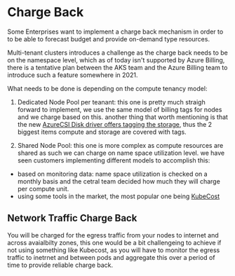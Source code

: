 # Charge Back 

Some Enterprises want to implement a charge back mechanism in order to to be able to forecast budget and provide on-demand type resources. 

Multi-tenant clusters introduces a challenge as the charge back needs to be on the namespace level, which as of today isn't supported by Azure Billing, there is a tentative plan between the AKS team and the Azure Billing team to introduce such a feature somewhere in 2021. 

What needs to be done is depending on the compute tenancy model:

1. Dedicated Node Pool per teanant: this one is pretty much straigh forward to implement, we use the same model of billing tags for nodes and we charge based on this. another thing that worth mentioning is that the new [AzureCSI Disk driver offers tagging the storage](https://github.com/kubernetes-sigs/azuredisk-csi-driver/blob/master/docs/driver-parameters.md), thus the 2 biggest items compute and storage are covered with tags.

2. Shared Node Pool: this one is more complex as compute resources are shared as such we can charge on name space utilization level. we have seen customers implementing different models to accomplish this:

* based on monitoring data: name space utilization is checked on a monthly basis and the cetral team decided how much they will charge per compute unit. 
* using some tools in the market, the most popular one being [KubeCost](https://kubecost.com/)
 

 ## Network Traffic Charge Back
You will be charged for the egress traffic from your nodes to internet and across avaialbilty zones, this one would be a bit challengeing to achieve if not using something like Kubecost, as you will have to monitor the egress traffic to inetrnet and between pods and aggregate this over a period of time to provide reliable charge back. 